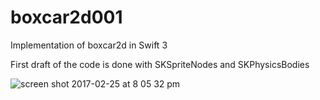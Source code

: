 # boxcar2d001

Implementation of boxcar2d in Swift 3

First draft of the code is done with SKSpriteNodes and SKPhysicsBodies

![screen shot 2017-02-25 at 8 05 32 pm](https://cloud.githubusercontent.com/assets/10734935/23337547/d397825c-fb95-11e6-8ce9-90d3b6caf670.png)
